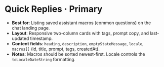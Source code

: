 # Quick Replies · Primary

- **Best for**: Listing saved assistant macros (common questions) on the chat landing page.
- **Layout**: Responsive two-column cards with tags, prompt copy, and last-updated timestamp.
- **Content fields**: `heading`, `description`, `emptyStateMessage`, `locale`, `macros[]` (id, title, prompt, tags, createdAt).
- **Notes**: Macros should be sorted newest-first. Locale controls the `toLocaleDateString` formatting.
